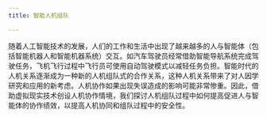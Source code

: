 ```yaml
---
title: 智能人机组队

---
```


随着人工智能技术的发展，人们的工作和生活中出现了越来越多的人与智能体（包括智能机器人和智能机器系统）交互。如汽车驾驶员经常借助智能导航系统完成驾驶任务，飞机飞行过程中飞行员可使用自动驾驶模式以减轻任务负担。智能时代的人机关系逐渐成为一种新的人机组队式的合作关系，这种人机关系带来了对人因学研究和应用的新考虑。人机协作如果出现失误造成的影响可能非常惨重。因此，借助虚拟现实技术创设人机协作情境，我们探讨人机组队过程中如何提高促进人与智能体的协作绩效，以提高人机协同和组队过程中的安全性。